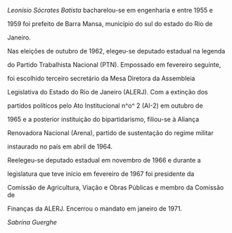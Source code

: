 

*Leonísio Sócrates Batista* bacharelou-se em engenharia e entre 1955 e

1959 foi prefeito de Barra Mansa, município do sul do estado do Rio de

Janeiro.



Nas eleições de outubro de 1962, elegeu-se deputado estadual na legenda

do Partido Trabalhista Nacional (PTN). Empossado em fevereiro seguinte,

foi escolhido terceiro secretário da Mesa Diretora da Assembleia

Legislativa do Estado do Rio de Janeiro (ALERJ). Com a extinção dos

partidos políticos pelo Ato Institucional n^o^ 2 (AI-2) em outubro de

1965 e a posterior instituição do bipartidarismo, filiou-se à Aliança

Renovadora Nacional (Arena), partido de sustentação do regime militar

instaurado no país em abril de 1964.



Reelegeu-se deputado estadual em novembro de 1966 e durante a

legislatura que teve início em fevereiro de 1967 foi presidente da

Comissão de Agricultura, Viação e Obras Públicas e membro da Comissão de

Finanças da ALERJ. Encerrou o mandato em janeiro de 1971.



*Sabrina Guerghe*




